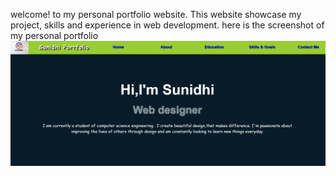 welcome! to my personal portfolio website. This website showcase my project, skills and experience in web development.
here is the screenshot of my personal portfolio
![Portfolio Screenshot](/images/screenshot.png)